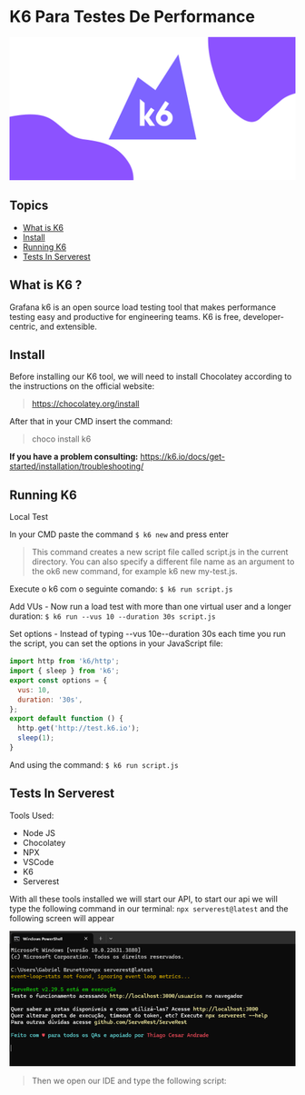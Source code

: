 # K6 Para Testes De Performance

![alt text](/Assets/image.png)

## Topics 

- <a href="#WhatisK6">What is K6</a>
- <a href="#firststeps">Install</a>
- <a href="#howtouse">Running K6</a>
- <a href="#howtouse">Tests In Serverest</a>

## What is K6 ?

Grafana k6 is an open source load testing tool that makes performance testing easy and productive for engineering teams. K6 is free, developer-centric, and extensible.

## Install

Before installing our K6 tool, we will need to install Chocolatey according to the instructions on the official website: </br>
>https://chocolatey.org/install

After that in your CMD insert the command:
>choco install k6

<strong>If you have a problem consulting:</strong> https://k6.io/docs/get-started/installation/troubleshooting/

## Running K6

Local Test

In your CMD paste the command `$ k6 new` and press enter

>This command creates a new script file called script.js in the current directory. You can also specify a different file name as an argument to the ok6 new command, for example k6 new my-test.js.

Execute o k6 com o seguinte comando: `$ k6 run script.js`

Add VUs - Now run a load test with more than one virtual user and a longer duration:
`$ k6 run --vus 10 --duration 30s script.js`

Set options - Instead of typing --vus 10e--duration 30s each time you run the script, you can set the options in your JavaScript file:

```js
import http from 'k6/http';
import { sleep } from 'k6';
export const options = {
  vus: 10,
  duration: '30s',
};
export default function () {
  http.get('http://test.k6.io');
  sleep(1);
}
```

And using the command: `$ k6 run script.js`

## Tests In Serverest

Tools Used:
- Node JS
- Chocolatey
- NPX
- VSCode
- K6
- Serverest

With all these tools installed we will start our API, to start our api we will type the following command in our terminal:
`npx serverest@latest` and the following screen will appear

![alt text](/Assets/cmd_serverest.png)

> Then we open our IDE and type the following script:





